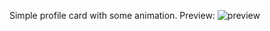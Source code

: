 Simple profile card with some animation. 
Preview: ![preview](https://user-images.githubusercontent.com/44753130/182616098-02de9b0d-62a7-4e71-9405-26007d8225ad.png)
